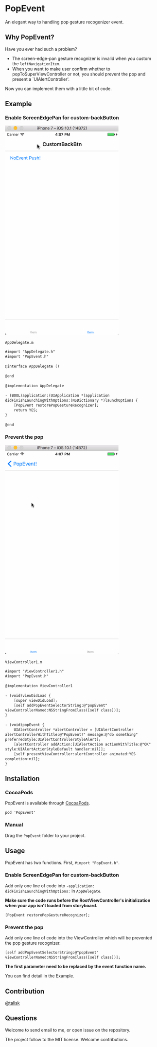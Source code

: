 # PopEvent

An elegant way to handling pop gesture recogenizer event.

## Why PopEvent?

Have you ever had such a problem? 

* The screen-edge-pan gesture recognizer is invalid when you custom the `leftNavigationItem`.
* When you want to make user confirm whether to popToSuperViewController or not, you should prevent the pop and present a `UIAlertController'.

Now you can implement them with a little bit of code.

## Example

### Enable ScreenEdgePan for custom-backButton

![](/Screenshots/p02.gif)

`AppDelegate.m`

``` objc
#import "AppDelegate.h"
#import "PopEvent.h"

@interface AppDelegate ()

@end

@implementation AppDelegate

- (BOOL)application:(UIApplication *)application didFinishLaunchingWithOptions:(NSDictionary *)launchOptions {
    [PopEvent restorePopGestureRecognizer];
    return YES;
}

@end
```

### Prevent the pop

![](/Screenshots/p01.gif)

`ViewController1.m`

``` objc
#import "ViewController1.h"
#import "PopEvent.h"

@implementation ViewController1

- (void)viewDidLoad {
    [super viewDidLoad];
    [self addPopEventSelectorString:@"popEvent" viewControllerNamed:NSStringFromClass([self class])];
}

- (void)popEvent {
    UIAlertController *alertController = [UIAlertController alertControllerWithTitle:@"PopEvent!" message:@"do something" preferredStyle:UIAlertControllerStyleAlert];
    [alertController addAction:[UIAlertAction actionWithTitle:@"OK" style:UIAlertActionStyleDefault handler:nil]];
    [self presentViewController:alertController animated:YES completion:nil];
}
```

## Installation

### CocoaPods

PopEvent is available through [CocoaPods](http://cocoapods.org).

	pod 'PopEvent'

### Manual

Drag the `PopEvent` folder to your project.

## Usage

PopEvent has two functions.
First, `#import "PopEvent.h"`.

### Enable ScreenEdgePan for custom-backButton

Add only one line of code into `-application: didFinishLaunchingWithOptions:` in `AppDelegate`.

**Make sure the code runs before the RootViewController's initialization when your app isn't loaded from storyboard.**

``` objc
[PopEvent restorePopGestureRecognizer];
```

### Prevent the pop

Add only one line of code into the ViewController which will be prevented the pop gesture recognizer.

``` objc
[self addPopEventSelectorString:@"popEvent" viewControllerNamed:NSStringFromClass([self class])];
```

**The first parameter need to be replaced by the event function name.**

You can find detail in the Example.

## Contribution

[@talisk](mailto:talisk@talisk.cn)

## Questions

Welcome to send email to me, or open issue on the repository.

The project follow to the MIT license. Welcome contributions.
